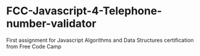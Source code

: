 # FCC-Javascript-4-Telephone-number-validator
First assignment for Javascript Algorithms and Data Structures certification from Free Code Camp
